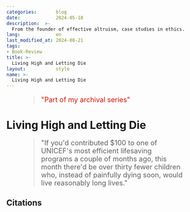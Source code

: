 ```yaml
---
categories:       blog
date:             2024-05-18
description:  >-
  From the founder of effective altruism, case studies in ethics.
lang:             en
last_modified_at: 2024-08-21
tags:
- Book-Review
title: >-
  Living High and Letting Die
layout:           style
name: >-
  Living High and Letting Die
---
```


<figure class="container-lg" style="padding: 0;">
    <blockquote class="blockquote" style="font-size: 18px;">
    <p style="color: #D21404;">"Part of my archival series"</p>
    </blockquote>
</figure>

# Living High and Letting Die

<figure class="container-lg" style="padding: 0;">
    <blockquote class="blockquote" style="font-size: 18px;">
    <p>"If you'd contributed $100 to one of UNICEF's most efficient lifesaving programs a couple of months ago, this month there'd be over thirty fewer children who, instead of painfully dying soon, would live reasonably long lives."</p>
    </blockquote>
</figure>

## Citations